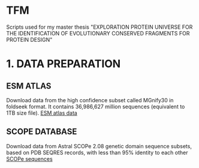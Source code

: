 # TFM
Scripts used for my master thesis "EXPLORATION PROTEIN UNIVERSE FOR THE IDENTIFICATION OF EVOLUTIONARY CONSERVED FRAGMENTS FOR PROTEIN DESIGN"
# 1. DATA PREPARATION
## ESM ATLAS
Download data from the high confidence subset called MGnify30 in foldseek format. It contains 36,986,627 million sequences (equivalent to 1TB size file).
[ESM atlas data](https://github.com/facebookresearch/esm/blob/main/scripts/atlas/v0/highquality_clust30/foldseekdb.txt) 
 ## SCOPE DATABASE
 Download data from Astral SCOPe 2.08 genetic domain sequence subsets, based on PDB SEQRES records, with less than 95% identity to each other
 [SCOPe sequences](https://scop.berkeley.edu/downloads/scopeseq-2.08/astral-scopedom-seqres-gd-sel-gs-bib-40-2.08.fa)
